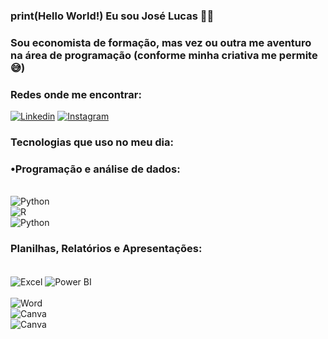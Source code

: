 ### print(Hello World!) Eu sou José Lucas 🖖😁
### Sou economista de formação, mas vez ou outra me aventuro na área de programação (conforme minha criativa me permite😅)

###  Redes onde me encontrar:
[![Linkedin](https://img.shields.io/badge/LinkedIn-0077B5?style=for-the-badge&logo=linkedin&logoColor=white)](https://www.linkedin.com/in/jos%C3%A9-lucas-camelo-8b2055229/)
[![Instagram](https://img.shields.io/badge/Instagram-E4405F?style=for-the-badge&logo=instagram&logoColor=white)](https://www.instagram.com/jlucas.nc_/)

### Tecnologias que uso no meu dia: 
###      •Programação e análise de dados:
<div style ="display: inlinr_block"><br/>
<img align="center" alt="Python"src="https://img.shields.io/badge/Python-3776AB?style=for-the-badge&logo=python&logoColor=yellow"
<div style ="display: inlinr_block"><br/>
<img align="center" alt="R"src="https://img.shields.io/badge/R-276DC3?style=for-the-badge&logo=r&logoColor=green"
<div style ="display: inlinr_block"><br/>
<img align="center" alt="Python"src="https://img.shields.io/badge/C-00599C?style=for-the-badge&logo=c&logoColor=blue">

### Planilhas, Relatórios e Apresentações: 
<div style ="display: inlinr_block"><br/>
<img align="center" alt="Excel"src="https://img.shields.io/badge/Microsoft_Excel-217346?style=for-the-badge&logo=microsoft-excel&logoColor=white"
<div style="display: inline-block">
    <img align="center" alt="Power BI" src="https://img.shields.io/badge/Power%20BI-F2C811?style=for-the-badge&logo=power-bi&logoColor=white">
</div>


<div style ="display: inlinr_block"><br/>
<img align="center" alt="Word"src="https://img.shields.io/badge/Word-0078D4?style=for-the-badge&logo=microsoft-word&logoColor=white"
<div style ="display: inlinr_block"><br/>
<img align="center" alt="Canva"src="https://img.shields.io/badge/Canva-47248F?style=for-the-badge&logo=canva&logoColor=white"
<div style ="display: inlinr_block"><br/>
<img align="center" alt="Canva"src="https://img.shields.io/badge/PowerPoint-FF7F00?style=for-the-badge&logo=microsoft-powerpoint&logoColor=white"
